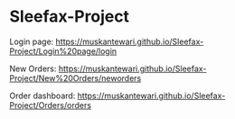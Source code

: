 # Sleefax-Project

Login page: 
https://muskantewari.github.io/Sleefax-Project/Login%20page/login

New Orders:
https://muskantewari.github.io/Sleefax-Project/New%20Orders/neworders

Order dashboard:
https://muskantewari.github.io/Sleefax-Project/Orders/orders
